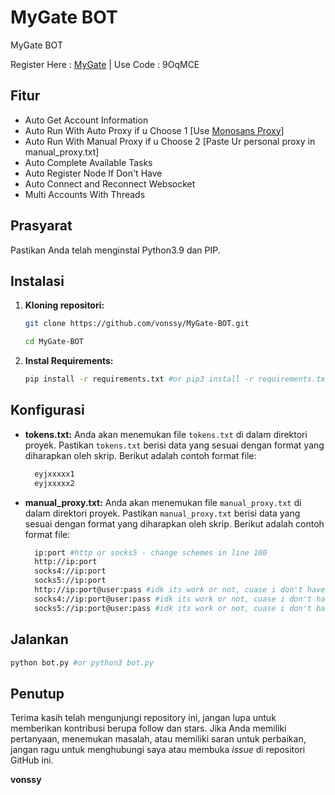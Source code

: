 # MyGate BOT
MyGate BOT

Register Here : [MyGate](https://app.mygate.network/login?code=9OqMCE) | Use Code : 9OqMCE

## Fitur

  - Auto Get Account Information
  - Auto Run With Auto Proxy if u Choose 1 [Use [Monosans Proxy](https://raw.githubusercontent.com/monosans/proxy-list/main/proxies/all.txt)]
  - Auto Run With Manual Proxy if u Choose 2 [Paste Ur personal proxy in manual_proxy.txt]
  - Auto Complete Available Tasks
  - Auto Register Node If Don't Have
  - Auto Connect and Reconnect Websocket
  - Multi Accounts With Threads

## Prasyarat

Pastikan Anda telah menginstal Python3.9 dan PIP.

## Instalasi

1. **Kloning repositori:**
   ```bash
   git clone https://github.com/vonssy/MyGate-BOT.git
   ```
   ```bash
   cd MyGate-BOT
   ```

2. **Instal Requirements:**
   ```bash
   pip install -r requirements.txt #or pip3 install -r requirements.txt
   ```

## Konfigurasi

- **tokens.txt:** Anda akan menemukan file `tokens.txt` di dalam direktori proyek. Pastikan `tokens.txt` berisi data yang sesuai dengan format yang diharapkan oleh skrip. Berikut adalah contoh format file:

  ```bash
    eyjxxxxx1
    eyjxxxxx2
  ```
- **manual_proxy.txt:** Anda akan menemukan file `manual_proxy.txt` di dalam direktori proyek. Pastikan `manual_proxy.txt` berisi data yang sesuai dengan format yang diharapkan oleh skrip. Berikut adalah contoh format file:
  ```bash
    ip:port #http or socks5 - change schemes in line 100
    http://ip:port
    socks4://ip:port
    socks5://ip:port
    http://ip:port@user:pass #idk its work or not, cuase i don't have authentic proxy
    socks4://ip:port@user:pass #idk its work or not, cuase i don't have authentic proxy
    socks5://ip:port@user:pass #idk its work or not, cuase i don't have authentic proxy
  ```

## Jalankan

```bash
python bot.py #or python3 bot.py
```

## Penutup

Terima kasih telah mengunjungi repository ini, jangan lupa untuk memberikan kontribusi berupa follow dan stars.
Jika Anda memiliki pertanyaan, menemukan masalah, atau memiliki saran untuk perbaikan, jangan ragu untuk menghubungi saya atau membuka *issue* di repositori GitHub ini.

**vonssy**